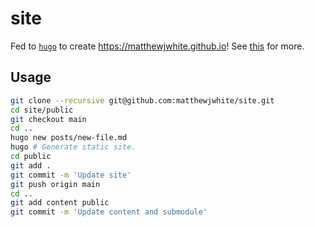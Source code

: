 # site

Fed to [`hugo`](https://gohugo.io/) to create https://matthewjwhite.github.io!
See [this](github.com/matthewjwhite/matthewjwhite.github.io) for more.

## Usage

```bash
git clone --recursive git@github.com:matthewjwhite/site.git
cd site/public
git checkout main
cd ..
hugo new posts/new-file.md
hugo # Generate static site.
cd public
git add .
git commit -m 'Update site'
git push origin main
cd ..
git add content public
git commit -m 'Update content and submodule'
```
